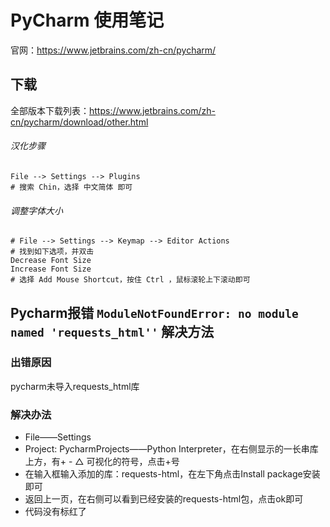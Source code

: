 # PyCharm 使用笔记

官网：https://www.jetbrains.com/zh-cn/pycharm/


## 下载

全部版本下载列表：https://www.jetbrains.com/zh-cn/pycharm/download/other.html

###### 汉化步骤
```
File --> Settings --> Plugins
# 搜索 Chin，选择 中文简体 即可
```

###### 调整字体大小
```
# File --> Settings --> Keymap --> Editor Actions
# 找到如下选项，并双击
Decrease Font Size
Increase Font Size
# 选择 Add Mouse Shortcut，按住 Ctrl ，鼠标滚轮上下滚动即可
```

## Pycharm报错 `ModuleNotFoundError: no module named 'requests_html''` 解决方法
### 出错原因
pycharm未导入requests_html库
### 解决办法
- File——Settings
- Project: PycharmProjects——Python Interpreter，在右侧显示的一长串库上方，有+ - △ 可视化的符号，点击+号
- 在输入框输入添加的库：requests-html，在左下角点击Install package安装即可
- 返回上一页，在右侧可以看到已经安装的requests-html包，点击ok即可
- 代码没有标红了
